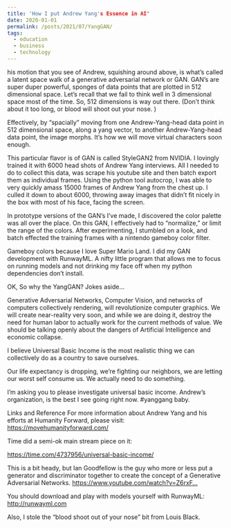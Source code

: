 ```yaml
---
title: 'How I put Andrew Yang's Essence in AI'
date: 2020-01-01
permalink: /posts/2021/07/YangGAN/
tags:
  - education
  - business
  - technology
---
```


his motion that you see of Andrew, squishing around above, is what’s called a latent space walk of a generative adversarial network or GAN. GAN’s are super duper powerful, sponges of data points that are plotted in 512 dimensional space. Let’s recall that we fail to think well in 3 dimensional space most of the time. So, 512 dimensions is way out there. (Don’t think about it too long, or blood will shoot out your nose. )

Effectively, by “spacially” moving from one Andrew-Yang-head data point in 512 dimensional space, along a yang vector, to another Andrew-Yang-head data point, the image morphs. It’s how we will move virtual characters soon enough.

This particular flavor is of GAN is called StyleGAN2 from NVIDIA. I lovingly trained it with 6000 head shots of Andrew Yang interviews. All I needed to do to collect this data, was scrape his youtube site and then batch export them as individual frames. Using the python tool autocrop, I was able to very quickly amass 15000 frames of Andrew Yang from the chest up. I culled it down to about 6000, throwing away images that didn’t fit nicely in the box with most of his face, facing the screen.







In prototype versions of the GAN’s I’ve made, I discovered the color palette was all over the place. On this GAN, I effectively had to “normalize,” or limit the range of the colors. After experimenting, I stumbled on a look, and batch effected the training frames with a nintendo gameboy color filter.


Gameboy colors because I love Super Mario Land.
I did my GAN development with RunwayML. A nifty little program that allows me to focus on running models and not drinking my face off when my python dependencies don’t install.

OK, So why the YangGAN?
Jokes aside…

Generative Adversarial Networks, Computer Vision, and networks of computers collectively rendering, will revolutionize computer graphics. We will create near-reality very soon, and while we are doing it, destroy the need for human labor to actually work for the current methods of value. We should be talking openly about the dangers of Artificial Intelligence and economic collapse.

I believe Universal Basic Income is the most realistic thing we can collectively do as a country to save ourselves.

Our life expectancy is dropping, we’re fighting our neighbors, we are letting our worst self consume us. We actually need to do something.

I’m asking you to please investigate universal basic income. Andrew’s organization, is the best I see going right now. #yanggang baby.


Links and Reference
For more information about Andrew Yang and his efforts at Humanity Forward, please visit: https://movehumanityforward.com/

Time did a semi-ok main stream piece on it:

https://time.com/4737956/universal-basic-income/

This is a bit heady, but Ian Goodfellow is the guy who more or less put a generator and discriminator together to create the concept of a Generative Adversarial Networks. https://www.youtube.com/watch?v=Z6rxF…

You should download and play with models yourself with RunwayML: http://runwayml.com

Also, I stole the “blood shoot out of your nose” bit from Louis Black.
